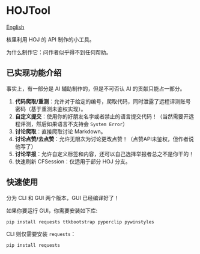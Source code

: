 # HOJTool

[English](https://github.com/longStone2024/HOJTool/blob/main/README.en.md)

核里利用 HOJ 的 API 制作的小工具。

为什么制作它：问作者似乎得不到任何帮助。

## 已实现功能介绍
事实上，有一部分是 AI 辅助制作的，但是不可否认 AI 的贡献只能占一部分。
1. **代码爬取/重测**：允许对于给定的编号，爬取代码，同时泄露了远程评测账号密码（基于重测未鉴权实现）。
1. **自定义提交**：使用你的好朋友名字或者禁止的语言提交代码！（当然需要开远程评测，然后如果语言不支持会 `System Error`）
2. **讨论爬取**：直接爬取讨论 Markdown。
3. **讨论点赞/去点赞**：允许无限次为讨论更改点赞！（点赞API未鉴权，但作者说他写了）
4. **讨论举报**：允许自定义标签和内容，还可以自己选择举报者总之不是你干的！
5. 快速刷新 CFSession：仅适用于部分 HOJ 分支。

## 快速使用
分为 CLI 和 GUI 两个版本，GUI 已经编译好了！

如果你要运行 GUI，你需要安装如下库:

```cmd
pip install requests ttkbootstrap pyperclip pywinstyles
```

CLI 则仅需要安装 `requests`：
```cmd
pip install requests
```
